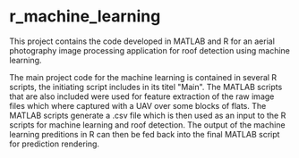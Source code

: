 # r_machine_learning

This project contains the code developed in MATLAB and R for an aerial photography image processing application for roof detection using machine learning.

The main project code for the machine learning is contained in several R scripts, the initiating script includes in its titel "Main". The MATLAB scripts that are also included were used for feature extraction of the raw image files which where captured with a UAV over some blocks of flats. The MATLAB scripts generate a .csv file which is then used as an input to the R scripts for machine learning and roof detection. The output of the machine learning preditions in R can then be fed back into the final MATLAB script for prediction rendering.
